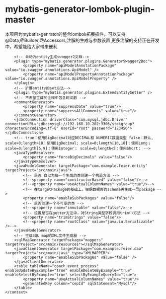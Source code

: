 # mybatis-generator-lombok-plugin-master
本项目为mybatis-genrator的整合lombok拓展插件，可以支持@Data,@Builder,@Accessors,注解的生成与参数设置
更多注解的支持正在开发中，希望能给大家带来便利
<?xml version="1.0" encoding="utf-8"?>
<!DOCTYPE generatorConfiguration PUBLIC "-//mybatis.org//DTD MyBatis Generator Configuration 1.0//EN" "http://mybatis.org/dtd/mybatis-generator-config_1_0.dtd">

<generatorConfiguration>
    <context id="default" targetRuntime="MyBatis3Simple" >
        <property name="javaFileEncoding" value="UTF-8"/>
        <!--模糊搜索插件-->
        <plugin type="org.mybatis.generator.plugins.CaseInsensitiveLikePlugin"></plugin>
        <!-- 分页相关 -->
        <plugin type="org.mybatis.generator.plugins.RowBoundsPlugin"/>
        <!-- 带上序列化接口 -->
        <plugin type="org.mybatis.generator.plugins.SerializablePlugin"/>
        <!--通用mapper插件-->
        <plugin type="tk.mybatis.mapper.generator.MapperPlugin">
            <property name="mappers" value="tk.mybatis.mapper.common.Mapper"/>
        </plugin>
        <plugin type="com.feier.mybatis.generator.plgins.CommentPlugin">
            <!-- 抑制警告 -->
            <property name="suppressTypeWarnings" value="true"/>
            <!-- 是否去除自动生成的注释 true：是 ： false:否 -->
            <property name="suppressAllComments" value="false"/>
            <!-- 是否生成注释代时间戳-->
            <property name="suppressDate" value="true"/>
        </plugin>
        <plugin type="com.feier.mybatis.generator.plgins.LombokPlugin">
            <!-- enable annotations -->
            <!-- 开启@Builder-->
            <property name="builder" value="true"/>
            <!--builderClassName默认值为 ""-->
            <property name="builder.builderClassName" value="myBuilder"/>
            <!--builderMethodName默认值为""不设置即为"builder" -->
            <property name="builder.builderMethodName" value="myBuilder"/>
            <!--buildMethodName默认值为"build" -->
            <property name="builder.buildMethodName" value="myBuilder"/>
            <!--toBuilder默认值为false-->
            <property name="builder.toBuilder" value="false"/>
            <!--prefix默认值为 {}，多个用逗号隔开-->
            <property name="accessors.prefix" value="abc,def" />
            <!--插件根据自己的需求来进行配置，@Data默认是开启的，为了方便链式调用再配个@Accessors就足够了足够了，通常配置如下-->
            <!-- 开启@Accessors注解-->
            <property name="accessors" value="true"/>
            <property name="accessors.chain" value="true"/>
        </plugin>

        <!-- 自动为entity生成swagger2文档-->
        <plugin type="mybatis.generator.plugins.GeneratorSwagger2Doc">
            <property name="apiModelAnnotationPackage" value="io.swagger.annotations.ApiModel" />
            <property name="apiModelPropertyAnnotationPackage" value="io.swagger.annotations.ApiModelProperty" />
        </plugin>
        <!-- 扩展entity的set方法-->
        <plugin type="mybatis.generator.plugins.ExtendEntitySetter" />
        <!-- 不希望生成的注释中包含时间戳 -->
        <commentGenerator>
            <property name="suppressDate" value="true"/>
            <property name="suppressAllComments" value="true"/>
        </commentGenerator>
        <jdbcConnection driverClass="com.mysql.jdbc.Driver" connectionURL="jdbc:mysql://192.168.10.202:3306/stekgroup?characterEncoding=utf-8" userId="root" password="123456"></jdbcConnection>
        <!-- true：使用BigDecimal对应DECIMAL和 NUMERIC数据类型 false：默认, scale>0;length>18：使用BigDecimal; scale=0;length[10,18]：使用Long； scale=0;length[5,9]：使用Integer； scale=0;length<5：使用Short； -->
        <javaTypeResolver>
            <property name="forceBigDecimals" value="false"/>
        </javaTypeResolver>
        <javaModelGenerator targetPackage="com.example.feier.entity" targetProject="src/main/java">
            <!-- 是否 自动为每一个生成的类创建一个构造方法 -->
            <!--<property name="constructorBased" value="false"/>-->
            <!--<property name="useActualColumnNames" value="true"/>-->
            <!-- 在targetPackage的基础上，根据数据库的schema再生成一层package -->
            <property name="enableSubPackages" value="false"/>
            <!-- 是否创建一个不可变的类 -->
            <!--<property name="immutable" value="false"/>-->
            <!-- 设置是否在getter方法中，对String类型字段调用trim()方法 -->
            <property name="trimStrings" value="false"/>
            <!--<property name="rootClass" value="java.io.Serializable" />-->
        </javaModelGenerator>
        <!-- 生成SQL map的XML文件生成器 -->
        <sqlMapGenerator targetPackage="mappers" targetProject="src/main/resources"></sqlMapGenerator>
        <javaClientGenerator targetPackage="com.example.feier.dao" targetProject="src/main/java" type="XMLMAPPER">
            <property name="enableSubPackages" value="false" />
        </javaClientGenerator>
        <table tableName="coach_event_process" enableUpdateByExample="true" enableDeleteByExample="true" enableSelectByExample="true" selectByExampleQueryId="true">
            <property name="useActualColumnNames" value="true"/>
            <generatedKey column="cepId" sqlStatement="Mysql"/>
        </table>
    </context>
</generatorConfiguration>

